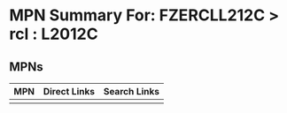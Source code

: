 



# MPN Summary For: FZERCLL212C > rcl : L2012C

## MPNs
  

|MPN|Direct Links|Search Links|
| :--- | :--- | :--- |
||||
